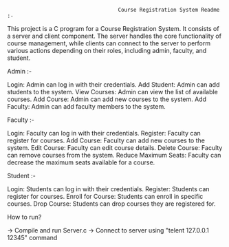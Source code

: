                                         Course Registration System Readme :-


This project is a C program for a Course Registration System. It consists of a server and client component. The server handles the core functionality of course management, while clients can connect to the server to perform various actions depending on their roles, including admin, faculty, and student.

Admin :-

Login: Admin can log in with their credentials.
Add Student: Admin can add students to the system.
View Courses: Admin can view the list of available courses.
Add Course: Admin can add new courses to the system.
Add Faculty: Admin can add faculty members to the system.

Faculty :-

Login: Faculty can log in with their credentials.
Register: Faculty can register for courses.
Add Course: Faculty can add new courses to the system.
Edit Course: Faculty can edit course details.
Delete Course: Faculty can remove courses from the system.
Reduce Maximum Seats: Faculty can decrease the maximum seats available for a course.

Student :-

Login: Students can log in with their credentials.
Register: Students can register for courses.
Enroll for Course: Students can enroll in specific courses.
Drop Course: Students can drop courses they are registered for.


How to run?

-> Compile and run Server.c
-> Connect to server using "telent 127.0.0.1 12345" command
